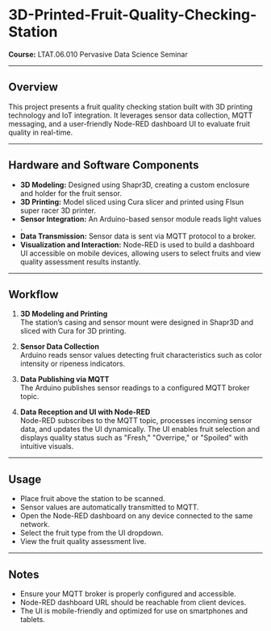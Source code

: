 # 3D-Printed-Fruit-Quality-Checking-Station

**Course:** LTAT.06.010 Pervasive Data Science Seminar  

---

## Overview

This project presents a fruit quality checking station built with 3D printing technology and IoT integration. It leverages sensor data collection, MQTT messaging, and a user-friendly Node-RED dashboard UI to evaluate fruit quality in real-time.

---

## Hardware and Software Components

- **3D Modeling:** Designed using Shapr3D, creating a custom enclosure and holder for the fruit sensor.
- **3D Printing:** Model sliced using Cura slicer and printed using Flsun super racer 3D printer.
- **Sensor Integration:** An Arduino-based sensor module reads light values .
- **Data Transmission:** Sensor data is sent via MQTT protocol to a broker.
- **Visualization and Interaction:** Node-RED is used to build a dashboard UI accessible on mobile devices, allowing users to select fruits and view quality assessment results instantly.

---

## Workflow

1. **3D Modeling and Printing**  
   The station’s casing and sensor mount were designed in Shapr3D and sliced with Cura for 3D printing.

2. **Sensor Data Collection**  
   Arduino reads sensor values detecting fruit characteristics such as color intensity or ripeness indicators.

3. **Data Publishing via MQTT**  
   The Arduino publishes sensor readings to a configured MQTT broker topic.

4. **Data Reception and UI with Node-RED**  
   Node-RED subscribes to the MQTT topic, processes incoming sensor data, and updates the UI dynamically. The UI enables fruit selection and displays quality status such as "Fresh," "Overripe," or "Spoiled" with intuitive visuals.

---

## Usage

- Place fruit above the station to be scanned.
- Sensor values are automatically transmitted to MQTT.
- Open the Node-RED dashboard on any device connected to the same network.
- Select the fruit type from the UI dropdown.
- View the fruit quality assessment live.

---

## Notes

- Ensure your MQTT broker is properly configured and accessible.
- Node-RED dashboard URL should be reachable from client devices.
- The UI is mobile-friendly and optimized for use on smartphones and tablets.

